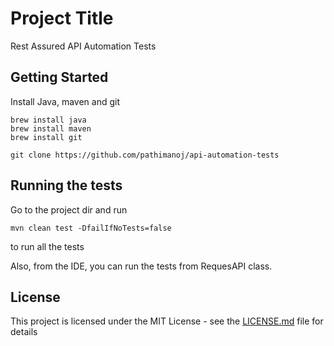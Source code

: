 # Project Title

Rest Assured API Automation Tests


## Getting Started

Install Java, maven and git

```
brew install java
brew install maven
brew install git
```

```
git clone https://github.com/pathimanoj/api-automation-tests
```

## Running the tests

Go to the project dir and run
```
mvn clean test -DfailIfNoTests=false

```
to run all the tests

Also, from the IDE, you can run the tests from RequesAPI class.

## License

This project is licensed under the MIT License - see the [LICENSE.md](LICENSE.md) file for details